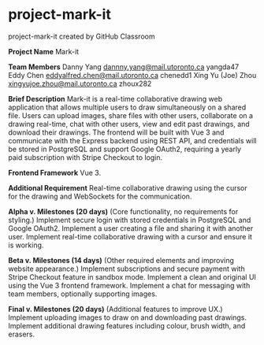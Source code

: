 # project-mark-it
project-mark-it created by GitHub Classroom

**Project Name** 
Mark-it

**Team Members**
Danny Yang  dannny.yang@mail.utoronto.ca  yangda47
Eddy Chen  eddyalfred.chen@mail.utoronto.ca  chenedd1
Xing Yu (Joe) Zhou  xingyujoe.zhou@mail.utoronto.ca  zhoux282

**Brief Description** 
Mark-it is a real-time collaborative drawing web application that allows multiple users to draw simultaneously on a shared file. 
Users can upload images, share files with other users, collaborate on a drawing real-time, chat with other users, view and edit past drawings, and download their drawings.
The frontend will be built with Vue 3 and communicate with the Express backend using REST API, and 
credentials will be stored in PostgreSQL and support Google OAuth2, requiring a yearly paid subscription with Stripe Checkout to login.

**Frontend Framework**
Vue 3.

**Additional Requirement**
Real-time collaborative drawing using the cursor for the drawing and WebSockets for the communication.

**Alpha v. Milestones (20 days)** 
(Core functionality, no requirements for styling.)
Implement secure login with stored credentials in PostgreSQL and Google OAuth2.
Implement a user creating a file and sharing it with another user.
Implement real-time collaborative drawing with a cursor and ensure it is working.

**Beta v. Milestones (14 days)**
(Other required elements and improving website appearance.)
Implement subscriptions and secure payment with Stripe Checkout feature in sandbox mode.
Implement a clean and original UI using the Vue 3 frontend framework.
Implement a chat for messaging with team members, optionally supporting images.

**Final v. Milestones (20 days)**
(Additional features to improve UX.)
Implement uploading images to draw on and downloading past drawings.
Implement additional drawing features including colour, brush width, and erasers.
